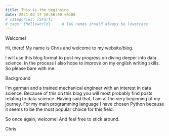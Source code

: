 ```yaml
---
title: This is the beginning
date: 2021-04-17 10:56:00 +0100
# categories: [Start]
# tags: [helloworld]     # TAG names should always be lowercase
---
```


Welcome!

Hi, there! My name is Chris and welcome to my website/blog.

I will use this blog format to post my progress on diving deeper into data science. In the process I also hope to improve on my english writing skills. So please bare with me.

Background

I'm german and a trained mechanical engineer with an interest in data science. Because of this on this blog you will most probably find posts relating to data science. Having said that, I am at the very beginning of my journey. For my main programming language I have chosen Python because it seems to be the most popular choice for this field.

So once again, welcome! And feel free to stick around.

Chris